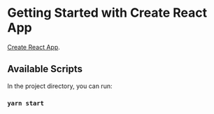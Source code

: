 # Getting Started with Create React App

[Create React App](https://github.com/facebook/create-react-app).

## Available Scripts

In the project directory, you can run:

### `yarn start`
